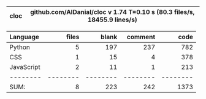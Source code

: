 cloc|github.com/AlDanial/cloc v 1.74  T=0.10 s (80.3 files/s, 18455.9 lines/s)
--- | ---

Language|files|blank|comment|code
:-------|-------:|-------:|-------:|-------:
Python|5|197|237|782
CSS|1|15|4|378
JavaScript|2|11|1|213
--------|--------|--------|--------|--------
SUM:|8|223|242|1373
